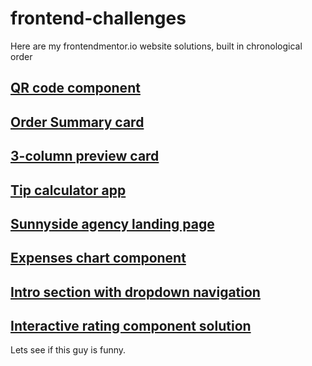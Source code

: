 # frontend-challenges
Here are my frontendmentor.io website solutions, built in chronological order

## [QR code component](https://qirele.github.io/frontend-challenges/qrCode/)

## [Order Summary card](https://qirele.github.io/frontend-challenges/orderSummary/)

## [3-column preview card](https://qirele.github.io/frontend-challenges/three-column/)

## [Tip calculator app](https://qirele.github.io/frontend-challenges/tip-calculator/)

## [Sunnyside agency landing page](https://qirele.github.io/frontend-challenges/sunnySide/)

## [Expenses chart component](https://qirele.github.io/frontend-challenges/expenses-chart/)

## [Intro section with dropdown navigation](https://qirele.github.io/frontend-challenges/intro-section/)

## [Interactive rating component solution](https://qirele.github.io/frontend-challenges/rating-component/)

Lets see if this guy is funny.
